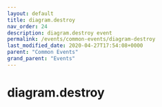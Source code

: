 ```yaml
---
layout: default
title: diagram.destroy 
nav_order: 24
description: diagram.destroy event
permalink: /events/common-events/diagram-destroy
last_modified_date: 2020-04-27T17:54:08+0000
parent: "Common Events"
grand_parent: "Events"
---
```


# diagram.destroy
